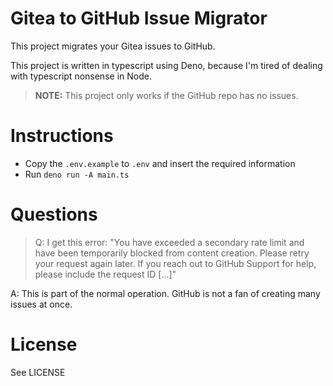 # Gitea to GitHub Issue Migrator

This project migrates your Gitea issues to GitHub.

This project is written in typescript using Deno, because I'm tired of dealing
with typescript nonsense in Node.

> **NOTE:** This project only works if the GitHub repo has no issues.

# Instructions
- Copy the `.env.example` to `.env` and insert the required information
- Run `deno run -A main.ts`

# Questions

> Q: I get this error: "You have exceeded a secondary rate limit and have been temporarily blocked from content creation. Please retry your request again later. If you reach out to GitHub Support for help, please include the request ID [...]"

A: This is part of the normal operation. GitHub is not a fan of creating many issues at once.

# License

See LICENSE
